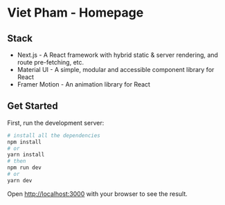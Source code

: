 # Viet Pham - Homepage

## Stack

- Next.js - A React framework with hybrid static & server rendering, and route pre-fetching, etc.
- Material UI - A simple, modular and accessible component library for React
- Framer Motion - An animation library for React

## Get Started

First, run the development server:

```bash
# install all the dependencies
npm install
# or
yarn install
# then
npm run dev
# or
yarn dev
```

Open [http://localhost:3000](http://localhost:3000) with your browser to see the result.
